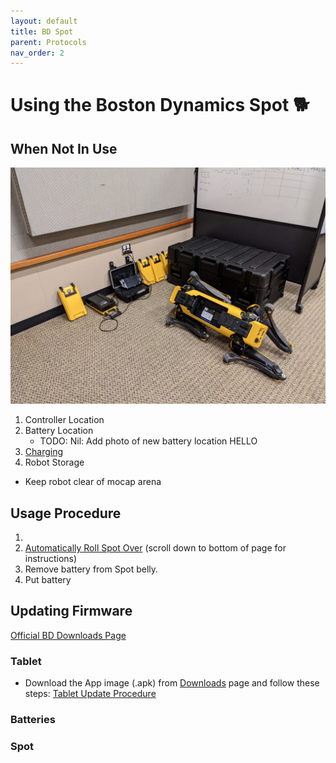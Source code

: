 ```yaml
---
layout: default
title: BD Spot
parent: Protocols
nav_order: 2
---
```


# Using the Boston Dynamics Spot 🐕


## When Not In Use

![spot resting](../assets/imgs/spot_tut/spot_resting.jpg)

1. Controller Location
2. Battery Location
   - TODO: Nil: Add photo of new battery location HELLO 
4. [Charging](https://support.bostondynamics.com/s/article/Spot-Charging-Configurations)
5. Robot Storage
  - Keep robot clear of mocap arena

## Usage Procedure
1. 
4. [Automatically Roll Spot Over](https://support.bostondynamics.com/s/article/Rolling-Spot-over) (scroll down to bottom of page for instructions)
5. Remove battery from Spot belly.
6. Put battery

## Updating Firmware
[Official BD Downloads Page](https://support.bostondynamics.com/s/downloads)

### Tablet
- Download the App image (.apk) from [Downloads](https://support.bostondynamics.com/s/downloads) page and follow these steps: 
[Tablet Update Procedure](https://support.bostondynamics.com/s/article/Updating-the-Spot-system-software)
### Batteries
### Spot
